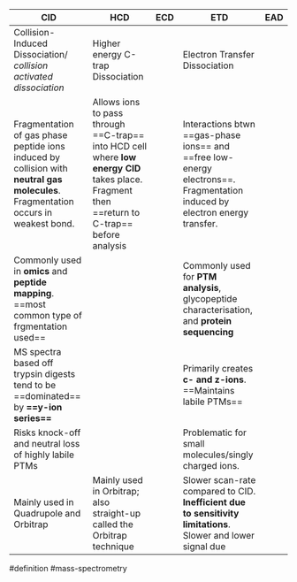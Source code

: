 | CID                                                                                                                                | HCD                                                                                                                                           | ECD | ETD                                                                                                                        | EAD |
| ---------------------------------------------------------------------------------------------------------------------------------- | --------------------------------------------------------------------------------------------------------------------------------------------- | --- | -------------------------------------------------------------------------------------------------------------------------- | --- |
| Collision-Induced Dissociation/ *collision activated dissociation*                                                                 | Higher energy C-trap Dissociation                                                                                                             |     | Electron Transfer Dissociation                                                                                             |     |
| Fragmentation of gas phase peptide ions induced by collision with **neutral gas molecules**. Fragmentation occurs in weakest bond. | Allows ions to pass through ==C-trap== into HCD cell where **low energy CID** takes place. Fragment then ==return to C-trap== before analysis |     | Interactions btwn ==gas-phase ions== and ==free low-energy electrons==. Fragmentation induced by electron energy transfer. |     |
| Commonly used in **omics** and **peptide mapping**. ==most common type of frgmentation used==                                      |                                                                                                                                               |     | Commonly used for **PTM analysis**, glycopeptide characterisation, and **protein sequencing**                              |     |
| MS spectra based off trypsin digests tend to be ==dominated== by **==y-ion series==**                                              |                                                                                                                                               |     | Primarily creates **c- and z-ions**. ==Maintains labile PTMs==                                                             |     |
| Risks knock-off and neutral loss of highly labile PTMs                                                                             |                                                                                                                                               |     | Problematic for small molecules/singly charged ions.                                                                       |     |
| Mainly used in Quadrupole and Orbitrap                                                                                             | Mainly used in Orbitrap; also straight-up called the Orbitrap technique                                                                       |     | Slower scan-rate compared to CID. **Inefficient due to sensitivity limitations**. Slower and lower signal due              |     |



#definition #mass-spectrometry 